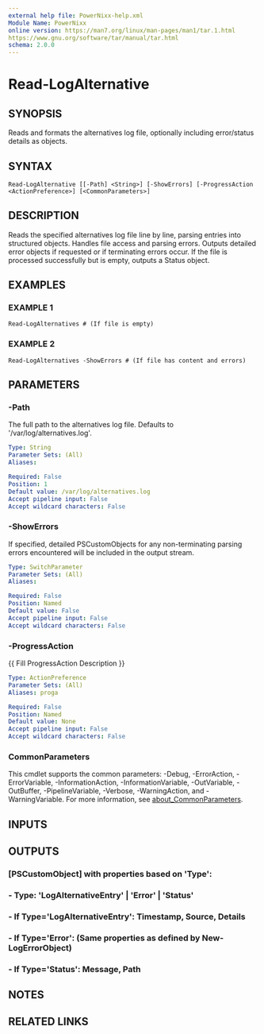 ```yaml
---
external help file: PowerNixx-help.xml
Module Name: PowerNixx
online version: https://man7.org/linux/man-pages/man1/tar.1.html
https://www.gnu.org/software/tar/manual/tar.html
schema: 2.0.0
---
```


# Read-LogAlternative

## SYNOPSIS
Reads and formats the alternatives log file, optionally including error/status details as objects.

## SYNTAX

```
Read-LogAlternative [[-Path] <String>] [-ShowErrors] [-ProgressAction <ActionPreference>] [<CommonParameters>]
```

## DESCRIPTION
Reads the specified alternatives log file line by line, parsing entries into structured objects.
Handles file access and parsing errors.
Outputs detailed error objects if requested or
if terminating errors occur.
If the file is processed successfully but is empty, outputs
a Status object.

## EXAMPLES

### EXAMPLE 1
```
Read-LogAlternatives # (If file is empty)
```

### EXAMPLE 2
```
Read-LogAlternatives -ShowErrors # (If file has content and errors)
```

## PARAMETERS

### -Path
The full path to the alternatives log file.
Defaults to '/var/log/alternatives.log'.

```yaml
Type: String
Parameter Sets: (All)
Aliases:

Required: False
Position: 1
Default value: /var/log/alternatives.log
Accept pipeline input: False
Accept wildcard characters: False
```

### -ShowErrors
If specified, detailed PSCustomObjects for any non-terminating parsing errors
encountered will be included in the output stream.

```yaml
Type: SwitchParameter
Parameter Sets: (All)
Aliases:

Required: False
Position: Named
Default value: False
Accept pipeline input: False
Accept wildcard characters: False
```

### -ProgressAction
{{ Fill ProgressAction Description }}

```yaml
Type: ActionPreference
Parameter Sets: (All)
Aliases: proga

Required: False
Position: Named
Default value: None
Accept pipeline input: False
Accept wildcard characters: False
```

### CommonParameters
This cmdlet supports the common parameters: -Debug, -ErrorAction, -ErrorVariable, -InformationAction, -InformationVariable, -OutVariable, -OutBuffer, -PipelineVariable, -Verbose, -WarningAction, and -WarningVariable. For more information, see [about_CommonParameters](http://go.microsoft.com/fwlink/?LinkID=113216).

## INPUTS

## OUTPUTS

### [PSCustomObject] with properties based on 'Type':
###     - Type: 'LogAlternativeEntry' | 'Error' | 'Status'
###     - If Type='LogAlternativeEntry': Timestamp, Source, Details
###     - If Type='Error': (Same properties as defined by New-LogErrorObject)
###     - If Type='Status': Message, Path
## NOTES

## RELATED LINKS
